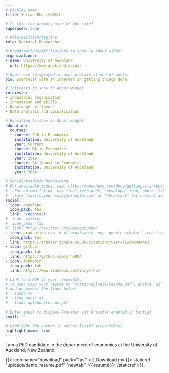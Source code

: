 ```yaml
---
# Display name
title: Yeirae Rho (노예래)

# Is this the primary user of the site?
superuser: true

# Role/position/tagline
role: Doctoral Researcher

# Organizations/Affiliations to show in About widget
organizations:
- name: University of Auckland
  url: https://www.auckland.ac.nz/

# Short bio (displayed in user profile at end of posts)
bio: Economist with an interest in getting things done.

# Interests to show in About widget
interests:
- Industrial organisation
- Innovation and skills
- Knowledge spillovers
- Data analysis and visualisation

# Education to show in About widget
education:
  courses:
  - course: PhD in Economics
    institution: University of Auckland
    year: Current
  - course: MA in Economics
    institution: University of Auckland
    year: 2019
  - course: BA (Hons) in Economics
    institution: University of Auckland
    year: 2014

# Social/Academic Networking
# For available icons, see: https://wowchemy.com/docs/getting-started/page-builder/#icons
#   For an email link, use "fas" icon pack, "envelope" icon, and a link in the
#   form "mailto:your-email@example.com" or "/#contact" for contact widget.
social:
- icon: envelope
  icon_pack: fas
  link: '/#contact'
#- icon: twitter
#  icon_pack: fab
#  link: https://twitter.com/GeorgeCushen
- icon: graduation-cap  # Alternatively, use `google-scholar` icon from `ai` icon pack
  icon_pack: fas
  link: https://scholar.google.co.uk/citations?user=sIwtMXoAAAAJ
- icon: github
  icon_pack: fab
  link: https://github.com/yrho004
- icon: linkedin
  icon_pack: fab
  link: https://www.linkedin.com/in/yrrho/

# Link to a PDF of your resume/CV.
# To use: copy your resume to `static/uploads/resume.pdf`, enable `ai` icons in `params.toml`, 
# and uncomment the lines below.
# - icon: cv
#   icon_pack: ai
#   link: uploads/resume.pdf

# Enter email to display Gravatar (if Gravatar enabled in Config)
email: ""

# Highlight the author in author lists? (true/false)
highlight_name: true
---
```


I am a PhD candidate in the department of economics at the University of Auckland, New Zealand.

{{< icon name="download" pack="fas" >}} Download my {{< staticref "uploads/demo_resume.pdf" "newtab" >}}resumé{{< /staticref >}}.
